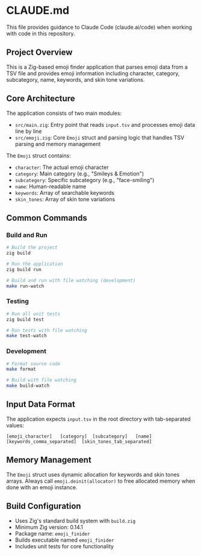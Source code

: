 # CLAUDE.md

This file provides guidance to Claude Code (claude.ai/code) when working with code in this repository.

## Project Overview

This is a Zig-based emoji finder application that parses emoji data from a TSV file and provides emoji information including character, category, subcategory, name, keywords, and skin tone variations.

## Core Architecture

The application consists of two main modules:
- `src/main.zig`: Entry point that reads `input.tsv` and processes emoji data line by line
- `src/emoji.zig`: Core `Emoji` struct and parsing logic that handles TSV parsing and memory management

The `Emoji` struct contains:
- `character`: The actual emoji character
- `category`: Main category (e.g., "Smileys & Emotion")  
- `subcategory`: Specific subcategory (e.g., "face-smiling")
- `name`: Human-readable name
- `keywords`: Array of searchable keywords
- `skin_tones`: Array of skin tone variations

## Common Commands

### Build and Run
```bash
# Build the project
zig build

# Run the application
zig build run

# Build and run with file watching (development)
make run-watch
```

### Testing
```bash
# Run all unit tests
zig build test

# Run tests with file watching
make test-watch
```

### Development
```bash
# Format source code
make format

# Build with file watching
make build-watch
```

## Input Data Format

The application expects `input.tsv` in the root directory with tab-separated values:
```
[emoji_character]	[category]	[subcategory]	[name]	[keywords_comma_separated]	[skin_tones_tab_separated]
```

## Memory Management

The `Emoji` struct uses dynamic allocation for keywords and skin tones arrays. Always call `emoji.deinit(allocator)` to free allocated memory when done with an emoji instance.

## Build Configuration

- Uses Zig's standard build system with `build.zig`
- Minimum Zig version: 0.14.1
- Package name: `emoji_finider`
- Builds executable named `emoji_finider`
- Includes unit tests for core functionality